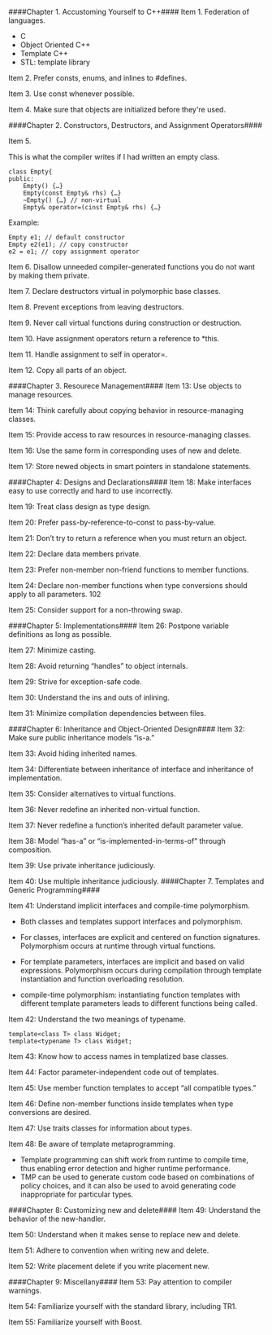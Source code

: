 ####Chapter 1. Accustoming Yourself to C++####
Item 1. Federation of languages.

- C
- Object Oriented C++
- Template C++
- STL: template library

Item 2. Prefer consts, enums, and inlines to #defines.

Item 3. Use const whenever possible.

Item 4. Make sure that objects are initialized before they're used.

####Chapter 2. Constructors, Destructors, and Assignment Operators####


Item 5.

This is what the compiler writes if I had written an empty class.

```
class Empty{
public: 
	Empty() {…}
	Empty(const Empty& rhs) {…}
	~Empty() {…} // non-virtual
	Empty& operator=(cinst Empty& rhs) {…}
```

Example: 

```
Empty e1; // default constructor
Empty e2(e1); // copy constructor
e2 = e1; // copy assignment operator
```

Item 6. Disallow unneeded compiler-generated functions you do not want by making them private.

Item 7. Declare destructors virtual in polymorphic base classes.

Item 8. Prevent exceptions from leaving destructors.

Item 9. Never call virtual functions during construction or destruction.

Item 10. Have assignment operators return a reference to *this.

Item 11. Handle assignment to self in operator=.

Item 12. Copy all parts of an object.

####Chapter 3. Resourece Management####
Item 13: Use objects to manage resources.

Item 14: Think carefully about copying behavior in resource-managing classes.

Item 15: Provide access to raw resources in resource-managing classes.

Item 16: Use the same form in corresponding uses of new and delete.

Item 17: Store newed objects in smart pointers in standalone statements.

####Chapter 4: Designs and Declarations####
Item 18: Make interfaces easy to use correctly and hard to use incorrectly.

Item 19: Treat class design as type design.

Item 20: Prefer pass-by-reference-to-const to pass-by-value.

Item 21: Don’t try to return a reference when you must return an object.

Item 22: Declare data members private.

Item 23: Prefer non-member non-friend functions to member functions.

Item 24: Declare non-member functions when type conversions should apply to all parameters. 102

Item 25: Consider support for a non-throwing swap.

####Chapter 5: Implementations####
Item 26: Postpone variable definitions as long as possible.

Item 27: Minimize casting.

Item 28: Avoid returning “handles” to object internals.

Item 29: Strive for exception-safe code.

Item 30: Understand the ins and outs of inlining.

Item 31: Minimize compilation dependencies between files.

####Chapter 6: Inheritance and Object-Oriented Design####
Item 32: Make sure public inheritance models “is-a.”

Item 33: Avoid hiding inherited names.

Item 34: Differentiate between inheritance of interface and inheritance of implementation.

Item 35: Consider alternatives to virtual functions.

Item 36: Never redefine an inherited non-virtual function.

Item 37: Never redefine a function’s inherited default parameter value.

Item 38: Model “has-a” or “is-implemented-in-terms-of” through composition.

Item 39: Use private inheritance judiciously.

Item 40: Use multiple inheritance judiciously.
####Chapter 7. Templates and Generic Programming####


Item 41: Understand implicit interfaces and compile-time polymorphism.


- Both classes and templates support interfaces and polymorphism.

- For classes, interfaces are explicit and centered on function signatures. Polymorphism occurs at runtime through virtual functions.

- For template parameters, interfaces are implicit and based on valid expressions. Polymorphism occurs during compilation through template instantiation and function overloading resolution.

- compile-time polymorphism: instantiating function templates with different template parameters leads to different functions being called.



Item 42: Understand the two meanings of typename.

````
template<class T> class Widget;
template<typename T> class Widget;
````

Item 43: Know how to access names in templatized base classes.

Item 44: Factor parameter-independent code out of templates.

Item 45: Use member function templates to accept “all compatible types.”

Item 46: Define non-member functions inside templates when type conversions are desired.

Item 47: Use traits classes for information about types.

Item 48: Be aware of template metaprogramming.

- Template programming can shift work from runtime to compile time, thus enabling error detection and higher runtime performance.
- TMP can be used to generate custom code based on combinations of policy choices, and it can also be used to avoid generating code inappropriate for particular types.



####Chapter 8: Customizing new and delete####
Item 49: Understand the behavior of the new-handler.

Item 50: Understand when it makes sense to replace new and delete.

Item 51: Adhere to convention when writing new and delete.

Item 52: Write placement delete if you write placement new.

####Chapter 9: Miscellany####
Item 53: Pay attention to compiler warnings.

Item 54: Familiarize yourself with the standard library, including TR1.

Item 55: Familiarize yourself with Boost.
